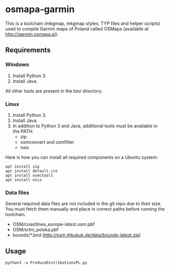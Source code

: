 # osmapa-garmin

This is a toolchain  (mkgmap, mkgmap styles, TYP files and helper scripts) used to compile 
Garmin maps of Poland called OSMapa (available at http://garmin.osmapa.pl).

## Requirements

### Windows

1. Install Python 3.
2. Install Java.

All other tools are present in the bin/ directory. 

### Linux

1. Install Python 3.
2. Install Java.
3. In addition to Python 3 and Java, additional tools must be available in the PATH:
    - zip
    - osmconvert and osmfilter
    - nsis

Here is how you can install all required components on a Ubuntu system:
```
apt install zip
apt install default-jre
apt install osmctools
apt install nsis
```

### Data files

Several required data files are not included in the git repo due to their size. You must fetch them 
manually and place in correct paths before running the toolchain. 

- OSM/coastlines_europe-latest.osm.pbf
- OSM/srtm_polska.pbf
- bounds/*.bnd  (http://osm.thkukuk.de/data/bounds-latest.zip)

## Usage

```python3 -u ProduceDistributionsPL.py```

